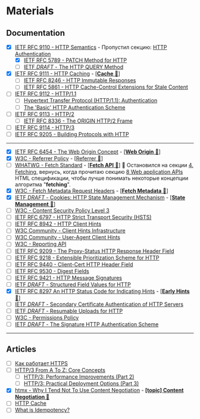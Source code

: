 # Materials

## Documentation

- [x] [IETF RFC 9110 - HTTP Semantics](https://www.rfc-editor.org/rfc/rfc9110) - Пропустил секцию: [HTTP Authentication](https://www.rfc-editor.org/rfc/rfc9110#name-http-authentication)
  - [x] [IETF RFC 5789 - PATCH Method for HTTP](https://www.rfc-editor.org/rfc/rfc5789)
  - [ ] [IETF *DRAFT* - The HTTP QUERY Method](https://httpwg.org/http-extensions/draft-ietf-httpbis-safe-method-w-body.html)
- [x] [IETF RFC 9111 - HTTP Caching](https://datatracker.ietf.org/doc/rfc9111/) - [[**Cache** 📂](./topics/cache.md)]
  - [ ] [IETF RFC 8246 - HTTP Immutable Responses](https://datatracker.ietf.org/doc/rfc8246)
  - [ ] [IETF RFC 5861 - HTTP Cache-Control Extensions for Stale Content](https://datatracker.ietf.org/doc/rfc5861)
- [ ] [IETF RFC 9112 - HTTP/1.1](https://www.rfc-editor.org/rfc/rfc9112)
  - [ ] [Hypertext Transfer Protocol (HTTP/1.1): Authentication](https://www.rfc-editor.org/rfc/rfc7235)
  - [ ] [The 'Basic' HTTP Authentication Scheme](https://www.rfc-editor.org/rfc/rfc7617)
- [ ] [IETF RFC 9113 - HTTP/2](https://datatracker.ietf.org/doc/rfc9113/)
  - [ ] [IETF RFC 8336 - The ORIGIN HTTP/2 Frame](https://datatracker.ietf.org/doc/rfc8336/)
- [ ] [IETF RFC 9114 - HTTP/3](https://www.rfc-editor.org/rfc/rfc9114)
- [ ] [IETF RFC 9205 - Building Protocols with HTTP](https://datatracker.ietf.org/doc/rfc9205/)

___

- [x] [IETF RFC 6454 - The Web Origin Concept](https://datatracker.ietf.org/doc/rfc6454/) - [[**Web Origin** 📂](./topics/origin.md)]
- [x] [W3C - Referrer Policy](https://w3c.github.io/webappsec-referrer-policy/) - [[Referrer 📂](./topics/referrer.md)]
- [ ] [WHATWG - Fetch Standard](https://fetch.spec.whatwg.org) - [[**Fetch API** 📂](./fetch-api/readme.md)] 🚧 Остановился на секции [4. Fetching](https://fetch.spec.whatwg.org/#fetching), вернусь, когда прочитаю секцию [8 Web application APIs](https://html.spec.whatwg.org/multipage/webappapis.html#webappapis) HTML спецификации, чтобы лучше понимать некоторые концепции алгоритма "**fetching**".
- [x] [W3C - Fetch Metadata Request Headers](https://www.w3.org/TR/fetch-metadata/) - [[**Fetch Metadata** 📂](./fetch-api/fetch-metadata.md)]
- [x] [IETF *DRAFT* - Cookies: HTTP State Management Mechanism](https://www.ietf.org/archive/id/draft-ietf-httpbis-rfc6265bis-13.html) - [[**State Management** 📂](./topics/state-management.md)]
- [ ] [W3C - Content Security Policy Level 3](https://www.w3.org/TR/CSP3/)
- [ ] [IETF RFC 6797 - HTTP Strict Transport Security (HSTS)](https://datatracker.ietf.org/doc/html/rfc6797)
- [ ] [IETF RFC 8942 - HTTP Client Hints](https://www.rfc-editor.org/rfc/rfc8942)
- [ ] [W3C Community - Client Hints Infrastructure](https://wicg.github.io/client-hints-infrastructure)
- [ ] [W3C Community - User-Agent Client Hints](https://wicg.github.io/ua-client-hints/)
- [ ] [W3C - Reporting API](https://www.w3.org/TR/reporting-1/)
- [ ] [IETF RFC 9209 - The Proxy-Status HTTP Response Header Field](https://datatracker.ietf.org/doc/rfc9209/)
- [ ] [IETF RFC 9218 - Extensible Prioritization Scheme for HTTP](https://www.rfc-editor.org/rfc/rfc9218.html)
- [ ] [IETF RFC 9440 - Client-Cert HTTP Header Field](https://www.rfc-editor.org/rfc/rfc9440.html)
- [ ] [IETF RFC 9530 - Digest Fields](https://datatracker.ietf.org/doc/rfc9530/)
- [ ] [IETF RFC 9421 - HTTP Message Signatures](https://datatracker.ietf.org/doc/rfc9421/)
- [ ] [IETF *DRAFT* - Structured Field Values for HTTP](https://www.ietf.org/archive/id/draft-ietf-httpbis-sfbis-05.html)
- [x] [IETF RFC 8297 An HTTP Status Code for Indicating Hints](https://datatracker.ietf.org/doc/html/rfc8297) - [[**Early Hints** 📂](./topics/early-hints.md)]
- [ ] [IETF *DRAFT* - Secondary Certificate Authentication of HTTP Servers](https://www.ietf.org/archive/id/draft-egorbaty-httpbis-secondary-server-certs-01.html)
- [ ] [IETF *DRAFT* - Resumable Uploads for HTTP](https://www.ietf.org/archive/id/draft-ietf-httpbis-resumable-upload-03.html)
- [ ] [W3C - Permissions Policy](https://w3c.github.io/webappsec-permissions-policy/)
- [ ] [IETF *DRAFT* - The Signature HTTP Authentication Scheme](https://datatracker.ietf.org/doc/html/draft-ietf-httpbis-unprompted-auth-06)

___

## Articles

- [ ] [Как работает HTTPS](https://ufostation.tech/ru/posts/2023/how-does-https-work)
- [ ] [HTTP/3 From A To Z: Core Concepts](https://www.smashingmagazine.com/2021/08/http3-core-concepts-part1/)
  - [ ] [HTTP/3: Performance Improvements (Part 2)](https://www.smashingmagazine.com/2021/08/http3-performance-improvements-part2/)
  - [ ] [HTTP/3: Practical Deployment Options (Part 3)](https://www.smashingmagazine.com/2021/09/http3-practical-deployment-options-part3/)
- [x] [htmx - Why I Tend Not To Use Content Negotiation](https://htmx.org/essays/why-tend-not-to-use-content-negotiation/) - [**[topic] Content Negotiation 📂**](./topics/content-negotiation.md)
- [ ] [HTTP Cache](https://www.chromium.org/developers/design-documents/network-stack/http-cache/)
- [ ] [What is Idempotency?](https://blog.dreamfactory.com/what-is-idempotency)
